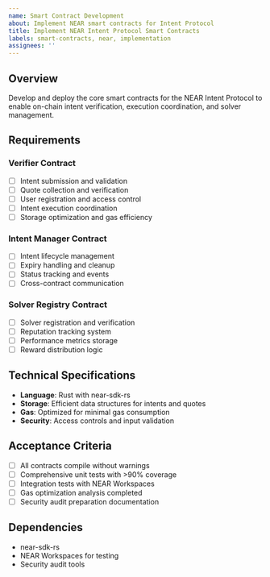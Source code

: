 ```yaml
---
name: Smart Contract Development
about: Implement NEAR smart contracts for Intent Protocol
title: Implement NEAR Intent Protocol Smart Contracts
labels: smart-contracts, near, implementation
assignees: ''
---
```


## Overview
Develop and deploy the core smart contracts for the NEAR Intent Protocol to enable on-chain intent verification, execution coordination, and solver management.

## Requirements

### Verifier Contract
- [ ] Intent submission and validation
- [ ] Quote collection and verification
- [ ] User registration and access control
- [ ] Intent execution coordination
- [ ] Storage optimization and gas efficiency

### Intent Manager Contract  
- [ ] Intent lifecycle management
- [ ] Expiry handling and cleanup
- [ ] Status tracking and events
- [ ] Cross-contract communication

### Solver Registry Contract
- [ ] Solver registration and verification
- [ ] Reputation tracking system
- [ ] Performance metrics storage
- [ ] Reward distribution logic

## Technical Specifications
- **Language**: Rust with near-sdk-rs
- **Storage**: Efficient data structures for intents and quotes
- **Gas**: Optimized for minimal gas consumption
- **Security**: Access controls and input validation

## Acceptance Criteria
- [ ] All contracts compile without warnings
- [ ] Comprehensive unit tests with >90% coverage
- [ ] Integration tests with NEAR Workspaces
- [ ] Gas optimization analysis completed
- [ ] Security audit preparation documentation

## Dependencies
- near-sdk-rs
- NEAR Workspaces for testing
- Security audit tools
